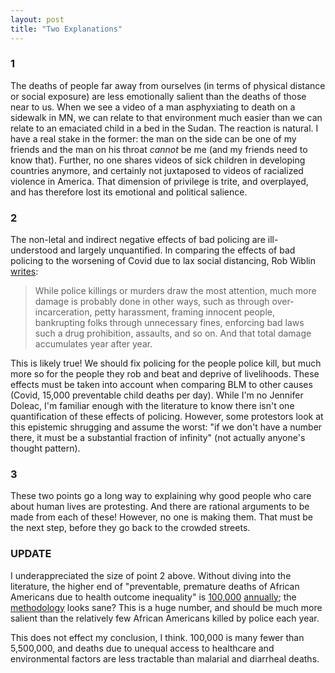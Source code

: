 ```yaml
---
layout: post
title: "Two Explanations"
---
```


### 1
The deaths of people far away from ourselves (in terms of physical distance or social exposure) are less emotionally salient than the deaths of those near to us. When we see a video of a man asphyxiating to death on a sidewalk in MN, we can relate to that environment much easier than we can relate to an emaciated child in a bed in the Sudan. The reaction is natural. I have a real stake in the former: the man on the side can be one of my friends and the man on his throat <i>cannot</i> be me (and my friends need to know that). Further, no one shares videos of sick children in developing countries anymore, and certainly not juxtaposed to videos of racialized violence in America. That dimension of privilege is trite, and overplayed, and has therefore lost its emotional and political salience. 


### 2
The non-letal and indirect negative effects of bad policing are ill-understood and largely unquantified. In comparing the effects of bad policing to the worsening of Covid due to lax social distancing, Rob Wiblin [writes][wiblin]:

>While police killings or murders draw the most attention, much more damage is probably done in other ways, such as through over-incarceration, petty harassment, framing innocent people, bankrupting folks through unnecessary fines, enforcing bad laws such a drug prohibition, assaults, and so on. And that total damage accumulates year after year.

This is likely true! We should fix policing for the people police kill, but much more so for the people they rob and beat and deprive of livelihoods. These effects must be taken into account when comparing BLM to other causes (Covid, 15,000 preventable child deaths per day). While I'm no Jennifer Doleac, I'm familiar enough with the literature to know there isn't one quantification of these effects of policing.  However, some protestors look at this epistemic shrugging and assume the worst: "if we don't have a number there, it must be a substantial fraction of infinity" (not actually anyone's thought pattern). 

### 3
These two points go a long way to explaining why good people who care about human lives are protesting. And there are rational arguments to be made from each of these! However, no one is making them. That must be the next step, before they go back to the crowded streets.

### UPDATE 

I underappreciated the size of point 2 above. Without diving into the literature, the higher end of "preventable, premature deaths of African Americans due to health outcome inequality" is [100,000][williams] [annually][satcher]; the [methodology][levine] looks sane? This is a huge number, and should be much more salient than the relatively few African Americans killed by police each year. 

This does not effect my conclusion, I think. 100,000 is many fewer than 5,500,000, and deaths due to unequal access to healthcare and environmental factors are less tractable than malarial and diarrheal deaths. 


[wiblin]: https://forum.effectivealtruism.org/posts/hyisZr7n9fYTXx7g8/will-protests-lead-to-thousands-of-coronavirus-deaths?commentId=qd6DGo3W6mwRXZeTS
[levine]: https://www.ncbi.nlm.nih.gov/pmc/articles/PMC1497364/
[satcher]: https://sci-hub.tw/https://doi.org/10.1377/hlthaff.24.2.459
[williams]: https://sci-hub.tw/https://doi.org/10.1377/hlthaff.24.2.459
